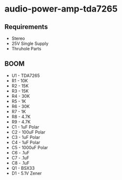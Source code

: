# audio-power-amp-tda7265


## Requirements

* Stereo
* 25V Single Supply
* Thruhole Parts


## BOOM

* U1 - TDA7265
* R1 - 10K
* R2 - 15K
* R3 - 15K
* R4 - 30K
* R5 - 1K
* R6 - 30K
* R7 - 1K
* R8 - 4.7K
* R9 - 4.7K
* C1 - 1uF Polar
* C2 - 100uF Polar
* C3 - 1uF Polar
* C4 - 1uF Polar
* C5 - 1000uF Polar
* C6 - .1uF
* C7 - .1uF
* C8 - .1uF
* Q1 - BSX33
* D1 - 5.1V Zener


## 

